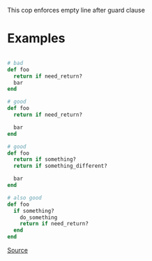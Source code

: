 
This cop enforces empty line after guard clause

# Examples

```ruby

# bad
def foo
  return if need_return?
  bar
end

# good
def foo
  return if need_return?

  bar
end

# good
def foo
  return if something?
  return if something_different?

  bar
end

# also good
def foo
  if something?
    do_something
    return if need_return?
  end
end
```

[Source](http://www.rubydoc.info/gems/rubocop/RuboCop/Cop/Style/EmptyLineAfterGuardClause)